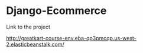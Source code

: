 # Django-Ecommerce

Link to the project 

http://greatkart-course-env.eba-qp3pmcqp.us-west-2.elasticbeanstalk.com/
